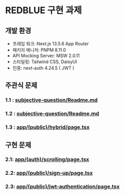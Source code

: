 # REDBLUE 구현 과제

## 개발 환경

-   프레임 워크: Next.js 13.5.6 App Router
-   패키지 메니저: PNPM 8.11.0
-   API Mocking Server: MSW 2.0.11
-   스타일링: Tailwind CSS, DaisyUI
-   인증: next-auth 4.24.5 ( JWT )

## 주관식 문제

### 1.1 : [subjective-question/Readme.md](subjective-question/README.md)

### 1.2 : [subjective-question/Readme.md](subjective-question/README.md)

### 1.3 : [app/(public)/hybrid/page.tsx](<app/(public)/hybrid/page.tsx>)

## 구현 문제

### 2.1: [app/(auth)/scrolling/page.tsx](<app/(auth)/scrolling/page.tsx>)

### 2.2: [app/(public)/sign-up/page.tsx](<app/(public)/sign-up/page.tsx>)

### 2.3: [app/(public)/jwt-authentication/page.tsx](<app/(public)/jwt-authentication/page.tsx>)
